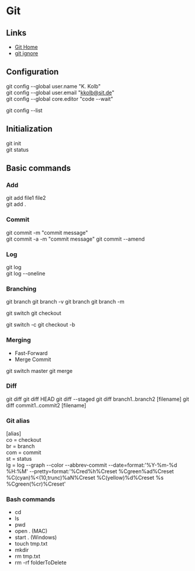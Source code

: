 # Git

## Links

- [Git Home](https://git-scm.com)
- [git ignore](http://gitignore.io)

## Configuration

git config --global user.name "K. Kolb"  
git config --global user.email "kkolb@sit.de"  
git config --global core.editor "code --wait"

git config --list

## Initialization

git init  
git status

## Basic commands

### Add

git add file1 file2  
git add .

### Commit

git commit -m "commit message"  
git commit -a -m "commit message"
git commit --amend

### Log

git log  
git log --oneline

### Branching

git branch
git branch -v
git branch <branch-name>
git branch -m <new branch-name>

git switch <branch-name>
git checkout <branch-name>

git switch -c <branch-name>
git checkout -b <branch-name>

### Merging

- Fast-Forward
- Merge Commit

git switch master
git merge <branch-name>

### Diff

git diff
git diff HEAD
git diff --staged
git diff branch1..branch2 [filename]
git diff commit1..commit2 [filename]

### Git alias

[alias]  
co = checkout  
br = branch  
com = commit  
st = status  
lg = log --graph --color --abbrev-commit --date=format:'%Y-%m-%d %H:%M' --pretty=format:'%Cred%h%Creset %Cgreen%ad%Creset %C(cyan)%<(10,trunc)%aN%Creset %C(yellow)%d%Creset %s %Cgreen(%cr)%Creset'

### Bash commands

- cd
- ls
- pwd
- open . (MAC)
- start . (Windows)
- touch tmp.txt
- mkdir
- rm tmp.txt
- rm -rf folderToDelete
